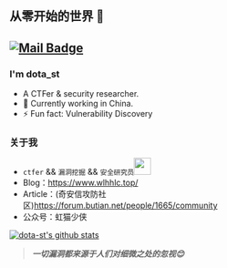 ## 从零开始的世界 👋
[![Mail Badge](https://img.shields.io/badge/-admin@wlhhlc.top-c14438?style=flat&logo=Gmail&logoColor=white&link=mailto:admin@wlhhlc.top)](admin@wlhhlc.top)
---

### I'm dota_st

- A CTFer & security researcher.
- 🌱 Currently working in China.
- ⚡ Fun fact: Vulnerability Discovery


### 关于我
- `ctfer` && `漏洞挖掘` && `安全研究员`<img src="https://media.giphy.com/media/WUlplcMpOCEmTGBtBW/giphy.gif" width="30"><br>
- Blog：https://www.wlhhlc.top/
- Article：(奇安信攻防社区)https://forum.butian.net/people/1665/community
- 公众号：虹猫少侠

[![dota-st's github stats](https://github-readme-stats-git-masterrstaa-rickstaa.vercel.app/api?username=dota-st&show_icons=true&theme=onedark)](https://github.com/dota-st)

> ***一切漏洞都来源于人们对细微之处的忽视😊***
